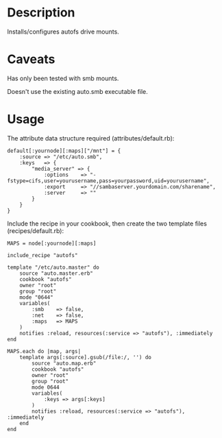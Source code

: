 Description
===========
Installs/configures autofs drive mounts.

Caveats
=======
Has only been tested with smb mounts.

Doesn't use the existing auto.smb executable file.

Usage
=====
The attribute data structure required (attributes/default.rb):

	default[:yournode][:maps]["/mnt"] = {
		:source	=> "/etc/auto.smb",
		:keys 	=> {
			"media_server" => {
				:options	=> "-fstype=cifs,user=yourusername,pass=yourpassword,uid=yourusername",
				:export		=> "//sambaserver.yourdomain.com/sharename",
				:server		=> ""
			}
		}
	}

Include the recipe in your cookbook, then create the two template files (recipes/default.rb):

	MAPS = node[:yournode][:maps]

	include_recipe "autofs"

	template "/etc/auto.master" do
		source "auto.master.erb"
		cookbook "autofs"
		owner "root"
		group "root"
		mode "0644"
		variables(
			:smb	=> false,
			:net	=> false,
			:maps	=> MAPS
		)
		notifies :reload, resources(:service => "autofs"), :immediately
	end

	MAPS.each do |map, args|
		template args[:source].gsub(/file:/, '') do
			source "auto.map.erb"
			cookbook "autofs"
			owner "root"
			group "root"
			mode 0644
			variables(
				:keys => args[:keys]
			)
			notifies :reload, resources(:service => "autofs"), :immediately
		end
	end


